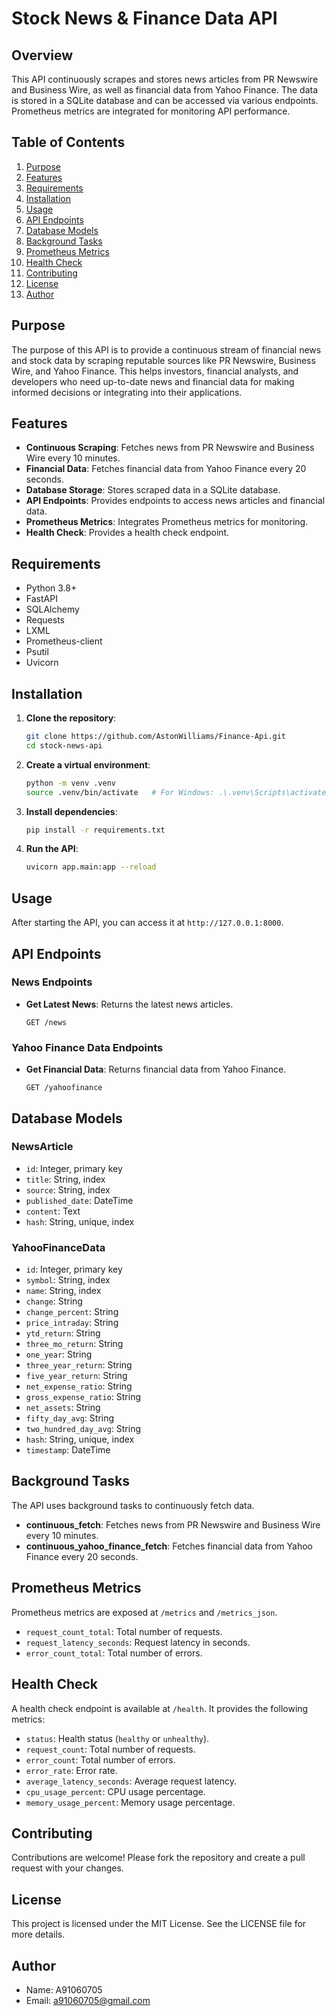 ﻿# Stock News & Finance Data API

## Overview
This API continuously scrapes and stores news articles from PR Newswire and Business Wire, as well as financial data from Yahoo Finance. The data is stored in a SQLite database and can be accessed via various endpoints. Prometheus metrics are integrated for monitoring API performance.

## Table of Contents
1. [Purpose](#purpose)
2. [Features](#features)
3. [Requirements](#requirements)
4. [Installation](#installation)
5. [Usage](#usage)
6. [API Endpoints](#api-endpoints)
7. [Database Models](#database-models)
8. [Background Tasks](#background-tasks)
9. [Prometheus Metrics](#prometheus-metrics)
10. [Health Check](#health-check)
11. [Contributing](#contributing)
12. [License](#license)
13. [Author](#author)

## Purpose
The purpose of this API is to provide a continuous stream of financial news and stock data by scraping reputable sources like PR Newswire, Business Wire, and Yahoo Finance. This helps investors, financial analysts, and developers who need up-to-date news and financial data for making informed decisions or integrating into their applications.

## Features
- **Continuous Scraping**: Fetches news from PR Newswire and Business Wire every 10 minutes.
- **Financial Data**: Fetches financial data from Yahoo Finance every 20 seconds.
- **Database Storage**: Stores scraped data in a SQLite database.
- **API Endpoints**: Provides endpoints to access news articles and financial data.
- **Prometheus Metrics**: Integrates Prometheus metrics for monitoring.
- **Health Check**: Provides a health check endpoint.

## Requirements
- Python 3.8+
- FastAPI
- SQLAlchemy
- Requests
- LXML
- Prometheus-client
- Psutil
- Uvicorn

## Installation
1. **Clone the repository**:
    ```sh
    git clone https://github.com/AstonWilliams/Finance-Api.git
    cd stock-news-api
    ```

2. **Create a virtual environment**:
    ```sh
    python -m venv .venv
    source .venv/bin/activate   # For Windows: .\.venv\Scripts\activate
    ```

3. **Install dependencies**:
    ```sh
    pip install -r requirements.txt
    ```

4. **Run the API**:
    ```sh
    uvicorn app.main:app --reload
    ```

## Usage
After starting the API, you can access it at `http://127.0.0.1:8000`.

## API Endpoints
### News Endpoints
- **Get Latest News**: Returns the latest news articles.
    ```http
    GET /news
    ```

### Yahoo Finance Data Endpoints
- **Get Financial Data**: Returns financial data from Yahoo Finance.
    ```http
    GET /yahoofinance
    ```

## Database Models
### NewsArticle
- `id`: Integer, primary key
- `title`: String, index
- `source`: String, index
- `published_date`: DateTime
- `content`: Text
- `hash`: String, unique, index

### YahooFinanceData
- `id`: Integer, primary key
- `symbol`: String, index
- `name`: String, index
- `change`: String
- `change_percent`: String
- `price_intraday`: String
- `ytd_return`: String
- `three_mo_return`: String
- `one_year`: String
- `three_year_return`: String
- `five_year_return`: String
- `net_expense_ratio`: String
- `gross_expense_ratio`: String
- `net_assets`: String
- `fifty_day_avg`: String
- `two_hundred_day_avg`: String
- `hash`: String, unique, index
- `timestamp`: DateTime

## Background Tasks
The API uses background tasks to continuously fetch data.
- **continuous_fetch**: Fetches news from PR Newswire and Business Wire every 10 minutes.
- **continuous_yahoo_finance_fetch**: Fetches financial data from Yahoo Finance every 20 seconds.

## Prometheus Metrics
Prometheus metrics are exposed at `/metrics` and `/metrics_json`.
- `request_count_total`: Total number of requests.
- `request_latency_seconds`: Request latency in seconds.
- `error_count_total`: Total number of errors.

## Health Check
A health check endpoint is available at `/health`. It provides the following metrics:
- `status`: Health status (`healthy` or `unhealthy`).
- `request_count`: Total number of requests.
- `error_count`: Total number of errors.
- `error_rate`: Error rate.
- `average_latency_seconds`: Average request latency.
- `cpu_usage_percent`: CPU usage percentage.
- `memory_usage_percent`: Memory usage percentage.

## Contributing
Contributions are welcome! Please fork the repository and create a pull request with your changes.

## License
This project is licensed under the MIT License. See the LICENSE file for more details.

## Author
- Name: A91060705
- Email: [a91060705@gmail.com](mailto:a91060705@gmail.com)
